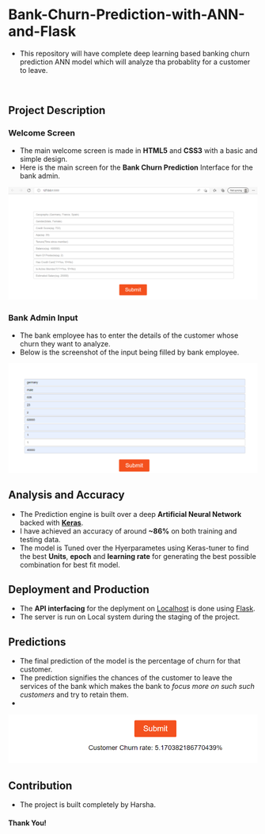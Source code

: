 # Bank-Churn-Prediction-with-ANN-and-Flask

- This repository will have complete deep learning based banking churn prediction ANN model which will analyze tha probablity for a customer to leave.
</br>

## Project Description
### Welcome Screen
- The main welcome screen is made in **HTML5** and **CSS3** with a basic and simple design.
- Here is the main screen for the **Bank Churn Prediction** Interface for the bank admin.</br>

![Welcome Screen](https://github.com/harsha47990/Bank-Churn-Prediction-with-ANN-and-Flask/blob/main/screenshots/main.PNG)

### Bank Admin Input
- The bank employee has to enter the details of the customer whose churn they want to analyze.
- Below is the screenshot of the input being filled by bank employee.</br>

![Filled Screen](https://github.com/harsha47990/Bank-Churn-Prediction-with-ANN-and-Flask/blob/main/screenshots/filled.PNG)

## Analysis and Accuracy
- The Prediction engine is built over a deep **Artificial Neural Network** backed with **[Keras](https://www.tensorflow.org/guide/keras)**.
- I have achieved an accuracy of around **~86%** on both training and testing data.</br>
- The model is Tuned over the Hyerparametes using Keras-tuner to find the best **Units**, **epoch** and **learning rate** for generating the best possible combination for best fit model.

## Deployment and Production
-  The **API interfacing** for the deplyment on [Localhost](http://localhost:5000/index) is done using [Flask](https://flask.palletsprojects.com/en/1.1.x/).
- The server is run on Local system during the staging of the project.

## Predictions
- The final prediction of the model is the percentage of churn for that customer.
-  The prediction signifies the chances of the customer to leave the services of the bank which makes the bank to _focus more on such such customers_ and try to retain them.
-  
![Prediction Screenshot](https://github.com/harsha47990/Bank-Churn-Prediction-with-ANN-and-Flask/blob/main/screenshots/result.PNG)

## Contribution
- The project is built completely by Harsha.</br>

#### Thank You!
